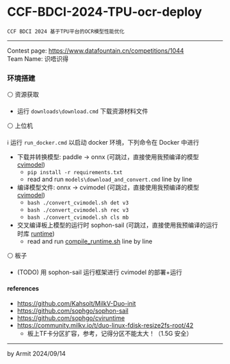 # CCF-BDCI-2024-TPU-ocr-deploy

    CCF BDCI 2024 基于TPU平台的OCR模型性能优化

----

Contest page: https://www.datafountain.cn/competitions/1044  
Team Name: 识唔识得  


### 环境搭建

⚪ 资源获取

- 运行 `downloads\download.cmd` 下载资源材料文件

⚪ 上位机

ℹ 运行 `run_docker.cmd` 以启动 docker 环境，下列命令在 Docker 中进行

- 下载并转换模型: paddle -> onnx (可跳过，直接使用我预编译的模型 [cvimodel](./cvimodel/))
  - `pip install -r requirements.txt`
  - read and run `models\download_and_convert.cmd` line by line
- 编译模型文件: onnx -> cvimodel (可跳过，直接使用我预编译的模型 [cvimodel](./cvimodel/))
  - `bash ./convert_cvimodel.sh det v3`
  - `bash ./convert_cvimodel.sh rec v3`
  - `bash ./convert_cvimodel.sh cls mb`
- 交叉编译板上模型的运行时 sophon-sail (可跳过，直接使用我预编译的运行时库 [runtime](./runtime/))
  - read and run [compile_runtime.sh](./compile_runtime.sh) line by line

⚪ 板子

- (TODO) 用 sophon-sail 运行框架进行 cvimodel 的部署+运行


#### references

- https://github.com/Kahsolt/MilkV-Duo-init
- https://github.com/sophgo/sophon-sail
- https://github.com/sophgo/cviruntime
- https://community.milkv.io/t/duo-linux-fdisk-resize2fs-root/42
  - 板上TF卡分区扩容，参考，记得分区不能太大！（1.5G 安全）

----
by Armit
2024/09/14 
